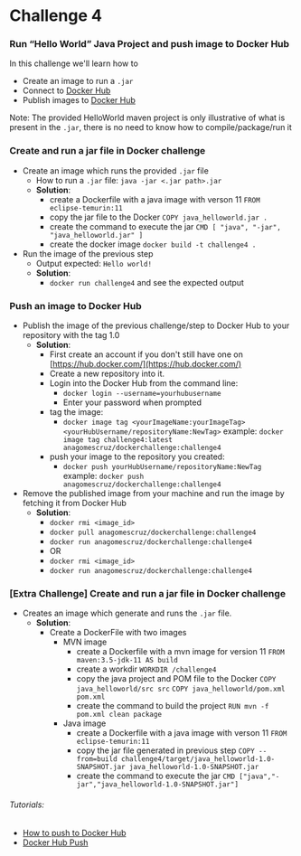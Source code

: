 # Challenge 4

### Run “Hello World” Java Project and push image to Docker Hub

In this challenge we'll learn how to

- Create an image to run a `.jar`
- Connect to [Docker Hub](https://hub.docker.com/)
- Publish images to [Docker Hub](https://hub.docker.com/)

Note: The provided HelloWorld maven project is only illustrative of what is present in the
`.jar`, there is no need to know how to compile/package/run it

### Create and run a jar file in Docker challenge

- Create an image which runs the provided `.jar` file
  - How to run a `.jar` file: `java -jar <.jar path>.jar`
  - **Solution**:
    - create a Dockerfile with a java image with verson 11
      `FROM eclipse-temurin:11`
    - copy the jar file to the Docker
      `COPY java_helloworld.jar .`
    - create the command to execute the jar
      `CMD [ "java", "-jar", "java_helloworld.jar" ]`
    - create the docker image
      `docker build -t challenge4 .`
- Run the image of the previous step
  - Output expected: `Hello world!`
  - **Solution**:
    - `docker run challenge4` and see the expected output

### Push an image to Docker Hub

- Publish the image of the previous challenge/step to Docker Hub to your repository with the tag 1.0
  - **Solution**:
    - First create an account if you don't still have one on [https://hub.docker.com/](https://hub.docker.com/)
    - Create a new repository into it.
    - Login into the Docker Hub from the command line:
      - `docker login --username=yourhubusername`
      - Enter your password when prompted
    - tag the image:
      - `docker image tag <yourImageName:yourImageTag> <yourHubUsername/repositoryName:NewTag>`
        example: `docker image tag challenge4:latest anagomescruz/dockerchallenge:challenge4`
    - push your image to the repository you created:
      - `docker push yourHubUsername/repositoryName:NewTag`
        example: `docker push anagomescruz/dockerchallenge:challenge4`
- Remove the published image from your machine and run the image by fetching it from Docker Hub
  - **Solution**:
    - `docker rmi <image_id>`
    - `docker pull anagomescruz/dockerchallenge:challenge4`
    - `docker run anagomescruz/dockerchallenge:challenge4`
    - OR
    - `docker rmi <image_id>`
    - `docker run anagomescruz/dockerchallenge:challenge4`


### [Extra Challenge] Create and run a jar file in Docker challenge
- Creates an image which generate and runs the `.jar` file.
  - **Solution**:
    - Create a DockerFile with two images
      - MVN image
        - create a Dockerfile with a mvn image for version 11
          `FROM maven:3.5-jdk-11 AS build`
        - create a workdir
          `WORKDIR /challenge4`
        - copy the java project and POM file to the Docker
          `COPY java_helloworld/src src`
          `COPY java_helloworld/pom.xml pom.xml`
        - create the command to build the project
          `RUN mvn -f pom.xml clean package`
      - Java image
        - create a Dockerfile with a java image with verson 11
          `FROM eclipse-temurin:11`
        - copy the jar file generated in previous step
          `COPY --from=build challenge4/target/java_helloworld-1.0-SNAPSHOT.jar java_helloworld-1.0-SNAPSHOT.jar`
        - create the command to execute the jar
          `CMD ["java","-jar","java_helloworld-1.0-SNAPSHOT.jar"] `
  

###### Tutorials:
- [How to push to Docker Hub](https://jsta.github.io/r-docker-tutorial/04-Dockerhub.html)
- [Docker Hub Push](https://docs.docker.com/engine/reference/commandline/push/)